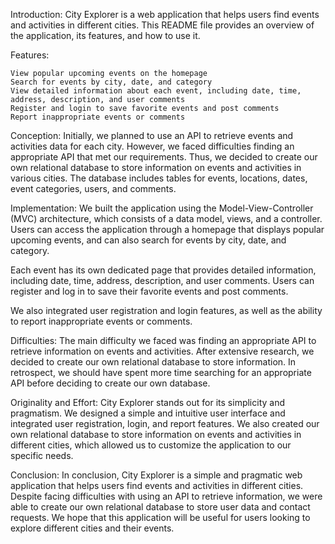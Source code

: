 Introduction:
City Explorer is a web application that helps users find events and activities in different cities. This README file provides an overview of the application, its features, and how to use it.

Features:

    View popular upcoming events on the homepage
    Search for events by city, date, and category
    View detailed information about each event, including date, time, address, description, and user comments
    Register and login to save favorite events and post comments
    Report inappropriate events or comments

Conception:
Initially, we planned to use an API to retrieve events and activities data for each city. However, we faced difficulties finding an appropriate API that met our requirements. Thus, we decided to create our own relational database to store information on events and activities in various cities. The database includes tables for events, locations, dates, event categories, users, and comments.

Implementation:
We built the application using the Model-View-Controller (MVC) architecture, which consists of a data model, views, and a controller. Users can access the application through a homepage that displays popular upcoming events, and can also search for events by city, date, and category.

Each event has its own dedicated page that provides detailed information, including date, time, address, description, and user comments. Users can register and log in to save their favorite events and post comments.

We also integrated user registration and login features, as well as the ability to report inappropriate events or comments.

Difficulties:
The main difficulty we faced was finding an appropriate API to retrieve information on events and activities. After extensive research, we decided to create our own relational database to store information. In retrospect, we should have spent more time searching for an appropriate API before deciding to create our own database.

Originality and Effort:
City Explorer stands out for its simplicity and pragmatism. We designed a simple and intuitive user interface and integrated user registration, login, and report features. We also created our own relational database to store information on events and activities in different cities, which allowed us to customize the application to our specific needs.

Conclusion:
In conclusion, City Explorer is a simple and pragmatic web application that helps users find events and activities in different cities. Despite facing difficulties with using an API to retrieve information, we were able to create our own relational database to store user data and contact requests. We hope that this application will be useful for users looking to explore different cities and their events.
